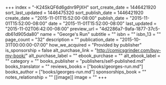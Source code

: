 +++
index = "-K24SkQF6d6gdnr9PjXH"
sort_create_date = 1446421920
sort_last_updated = 1446475320
sort_publish_date = 1446421920
create_date = "2015-11-01T15:52:00-08:00"
publish_date = "2015-11-01T15:52:00-08:00"
date = "2015-11-01T15:52:00-08:00"
last_updated = "2015-11-02T06:42:00-08:00"
preview_url = "4d2286a7-9afa-1877-37c5-db61d905da80"
name = "George's Run"
subtitle = ""
isbn = ""
isbn_13 = ""
page_count = "32"
description = ""
publication_date = "2015-10-31T00:00:00-07:00"
how_we_acquired = "Provided by publisher"
is_sponsorship = false
alt_purchase_link = "http://comicsgrinder.com/buy-my-book/"
alt_purchase_label = ""
ebook_purchase = ""
alt_ebook_label = ""
category = ""
books_publisher = "publishers/self-published.md"
books_translator = ""
reviews_books = ["books/georges-run.md"]
books_author = ["books/georges-run.md"]
sponsorships_book = ""
notes_relationship = ""
[[image]]
image = ""
+++
